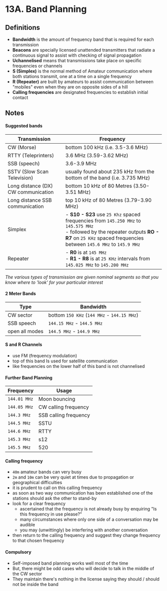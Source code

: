 # 13A. Band Planning

## Definitions

- **Bandwidth** is the amount of frequency band that is required for each transmission
- **Beacons** are specially licensed unattended transmitters that radiate a continuous signal to assist with checking of signal propagation 
- **Uchannelised** means that transmissions take place on specific frequencies or channels
- **S (Simplex)** is the normal method of Amateur communication where both stations transmit, one at a time on a single frequency
- **R (Repeater)** are built by amateurs to assist communication between "mobiles" even when they are on opposite sides of a hill
- **Calling frequencies** are designated frequencies to establish initial contact

## Notes

#### Suggested bands

| Transmission | Frequency |
| - | -
| CW (Morse) | bottom 100 kHz (i.e. 3.5-3.6 MHz)
| RTTY (Teleprinters) | 3.6 MHz (3.59-3.62 MHz)
| SSB (speech) | 3.6-3.9 MHz
| SSTV (Slow Scan Television) | usually found about 235 kHz from the bottom of the band (i.e. 3.735 MHz)
| Long distance (DX) CW communication | bottom 10 kHz of 80 Metres (3.50-3.51 MHz)
| Long distance SSB communication | top 10 kHz of 80 Metres (3.79-3.90 MHz)
| Simplex | - **S10 - S23** use `25 Khz` spaced frequencies from `145.250 MHz` to `145.575 MHz` <br> - followed by the repeater outputs **RO - R7** on `25 KHz` spaced frequencies between `145.6 MHz` to `145.9 MHz`
| Repeater | - **R0** is at `145 MHz` <br> - **R1 - R8** is at `25 KHz` intervals from `145.025 MHz` to `145.200 MHz`

*The various types of transmission are given nominal segments so that you know where to 'look' for your particular interest*

#### 2 Meter Bands

| Type | Bandwidth
| - | -
| CW sector | bottom `150 KHz` (`144 MHz` - `144.15 MHz`)
| SSB speech | `144.15 MHz` - `144.5 MHz`
| open all modes | `144.5 MHz` - `144.9 MHz`

#### S and R Channels

- use FM (frequency modulation)
- top of this band Is used for satellite communication
- like frequencies on the lower half of this band is not channelised

#### Further Band Planning

| Frequency | Usage
| - | -
| `144.01 MHz` | Moon bouncing
| `144.05 MHz` | CW calling frequency
| `144.3 MHz` | SSB calling frequency
| `144.5 MHz` | SSTU
| `144.6 MHz` | RTTY
| `145.3 MHz` | s12
| `145.5 MHz` | 520

#### Calling frequency

- `40m` amateur bands can very busy
- `2m` and `10m` can be very quiet at times due to propagation or geographical difficulties
- it is prudent to call on this calling frequency
- as soon as two way communication has been established one of the stations should ask the other to stand-by
- look for a clear frequency
  - ascertained that the frequency is not already busy by enquiring "Is this frequency in use please?"
  - many circumstances where only one side of a conversation may be audible
  - you may (unwittingly) be interfering with another conversation
- then return to the calling frequency and suggest they change frequency to that chosen frequency

#### Compulsory

- Self-imposed band planning works well most of the time
- But, there might be odd cases who will decide to talk in the middle of the CW sector
- They maintain there's nothing in the license saying they should / should not be inside the band
